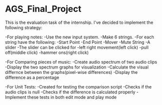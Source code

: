 # AGS_Final_Project
This is the evaluation task of the internship.
I've decided to implement the following strategy:

-For playing notes:
    -Use the new input system.
    -Make 6 strings.
    -For each string have the following:
        -Start Point
        -End Point
        -Mover
        -Mute String
        -A slider
    -The slider can be clicked for 
        -left right movement(left click)
        -pull off(middle click)
        -hammer ons(right click)
        
-For Comparing pieces of music:
    -Create audio spectrum of two audio clips
    -Display the two spectrum graphs for visualization
    -Calculate the visual differnce between the graphs(pixel-wise differences)
    -Display the difference as a percentage
    
-For Unit Tests:
    -Created for testing the comparison script
    -Checks if the audio clips is null
    -Checks if the difference is calculated properly
    -Implement these tests in both edit mode and play mode
        
